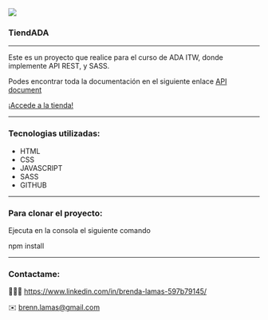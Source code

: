 <img src="https://user-images.githubusercontent.com/74736159/150645363-40088f97-3c02-4b17-975f-632e7a371bf9.png">

### TiendADA
---------------

Este es un proyecto que realice para el curso de ADA ITW, donde implemente API REST, y SASS. 


Podes encontrar toda la documentación en el siguiente enlace
<a href="https://developers.mercadolibre.com.ar/es_ar/api-docs-es">API document</a>

<a href="https://brendalamas.github.io/TiendADA-API/">¡Accede a la tienda!</a>

----------

### Tecnologias utilizadas:
<ul>
  <li>HTML</li>
   <li>CSS</li>
  <li>JAVASCRIPT</li>
  <li>SASS</li>
   <li>GITHUB</li>
</ul>


----------
### Para clonar el proyecto:
<p> Ejecuta en la consola el siguiente comando 
  
  npm install
</p>

----------

### Contactame:
👩🏻‍💻 https://www.linkedin.com/in/brenda-lamas-597b79145/

✉️ brenn.lamas@gmail.com

